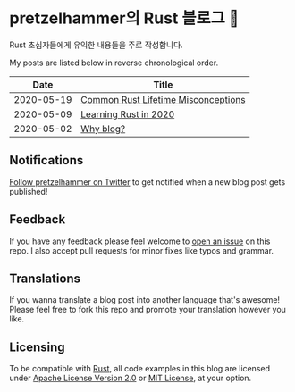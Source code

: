 # pretzelhammer의 Rust 블로그 🦀

Rust 초심자들에게 유익한 내용들을 주로 작성합니다.

My posts are listed below in reverse chronological order.

| Date | Title |
|-|-|
| 2020-05-19 | [Common Rust Lifetime Misconceptions](./posts/common-rust-lifetime-misconceptions.md) |
| 2020-05-09 | [Learning Rust in 2020](./posts/learning-rust-in-2020.md) |
| 2020-05-02 | [Why blog?](./posts/why-blog.md) |

## Notifications

[Follow pretzelhammer on Twitter](https://twitter.com/pretzelhammer) to get notified when a new blog post gets published!

## Feedback

If you have any feedback please feel welcome to [open an issue](https://github.com/pretzelhammer/rust-blog/issues/new) on this repo. I also accept pull requests for minor fixes like typos and grammar.

## Translations

If you wanna translate a blog post into another language that's awesome! Please feel free to fork this repo and promote your translation however you like.

## Licensing

To be compatible with [Rust](https://github.com/rust-lang/rust), all code examples in this blog are licensed under [Apache License Version 2.0](./license-apache) or [MIT License](./license-mit), at your option.
